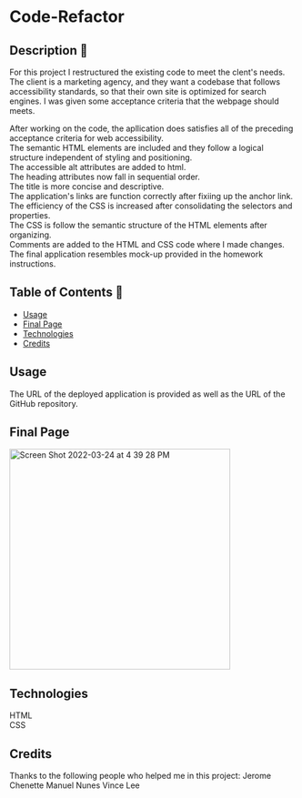 # Code-Refactor

## Description 📝 

For this project I restructured the existing code to meet the clent's needs. The client is a marketing agency, and they want a codebase that follows accessibility standards, so that their own site is optimized for search engines. I was given some acceptance criteria that the webpage should meets. 

After working on the code, the apllication does satisfies all of the preceding acceptance criteria for web accessibility. \
The semantic HTML elements are included and they follow a logical structure independent of styling and positioning. \
The accessible alt attributes are added to html. \
The heading attributes now fall in sequential order. \
The title is more concise and descriptive. \
The application's links are function correctly after fixiing up the anchor link. \
The efficiency of the CSS is increased after consolidating the selectors and properties. \
The CSS is follow the semantic structure of the HTML elements after organizing.\
Comments are added to the HTML and CSS code where I made changes.\
The final application resembles mock-up provided in the homework instructions.

## Table of Contents 📖

* [Usage](#usage)
* [Final Page](#final-page)
* [Technologies](#technologies)
* [Credits](#credits)

## Usage

The URL of the deployed application is provided as well as the URL of the GitHub repository.

## Final Page

<img width="388" alt="Screen Shot 2022-03-24 at 4 39 28 PM" src="https://user-images.githubusercontent.com/101283174/160027545-1089daca-b931-4b0b-821c-f3caa59f292b.png">

## Technologies

HTML\
CSS 

## Credits

Thanks to the following people who helped me in this project:
Jerome Chenette
Manuel Nunes
Vince Lee

